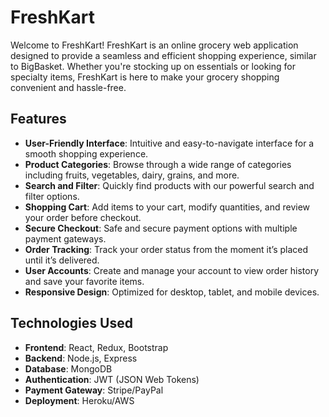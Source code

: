 # FreshKart

Welcome to FreshKart! FreshKart is an online grocery web application designed to provide a seamless and efficient shopping experience, similar to BigBasket. Whether you're stocking up on essentials or looking for specialty items, FreshKart is here to make your grocery shopping convenient and hassle-free.

## Features

- **User-Friendly Interface**: Intuitive and easy-to-navigate interface for a smooth shopping experience.
- **Product Categories**: Browse through a wide range of categories including fruits, vegetables, dairy, grains, and more.
- **Search and Filter**: Quickly find products with our powerful search and filter options.
- **Shopping Cart**: Add items to your cart, modify quantities, and review your order before checkout.
- **Secure Checkout**: Safe and secure payment options with multiple payment gateways.
- **Order Tracking**: Track your order status from the moment it’s placed until it’s delivered.
- **User Accounts**: Create and manage your account to view order history and save your favorite items.
- **Responsive Design**: Optimized for desktop, tablet, and mobile devices.

## Technologies Used

- **Frontend**: React, Redux, Bootstrap
- **Backend**: Node.js, Express
- **Database**: MongoDB
- **Authentication**: JWT (JSON Web Tokens)
- **Payment Gateway**: Stripe/PayPal
- **Deployment**: Heroku/AWS


